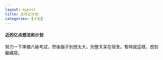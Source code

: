 ```yaml
---
layout: mypost
title: 五月之计划
categories: [计划]
---
```


#### 近的亿点想法和计划

努力一下準備六級考試，然後腦子別想太大，別整天呆在宿舍。暫時就這樣，想到繼續寫。
